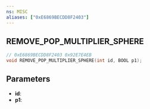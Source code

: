 ```yaml
---
ns: MISC
aliases: ["0xE6869BECDD8F2403"]
---
```

## REMOVE_POP_MULTIPLIER_SPHERE

```c
// 0xE6869BECDD8F2403 0x92E7E4EB
void REMOVE_POP_MULTIPLIER_SPHERE(int id, BOOL p1);
```

## Parameters
* **id**:
* **p1**:

